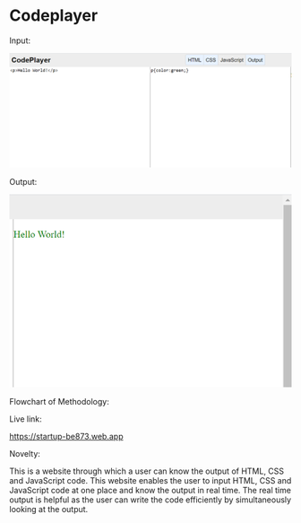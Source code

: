 # Codeplayer

Input:

![](input.PNG)

Output:

![](output.PNG)

Flowchart of Methodology:


Live link:

https://startup-be873.web.app

Novelty:

This is a website through which a user can know the output of HTML, CSS and JavaScript code. This website enables the user to input HTML, CSS and JavaScript code at one place and know the output in real time. The real time output is helpful as the user can write the code efficiently by simultaneously looking at the output.
